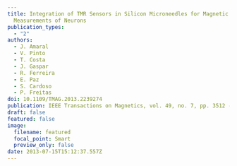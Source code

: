 ```yaml
---
title: Integration of TMR Sensors in Silicon Microneedles for Magnetic
  Measurements of Neurons
publication_types:
  - "2"
authors:
  - J. Amaral
  - V. Pinto
  - T. Costa
  - J. Gaspar
  - R. Ferreira
  - E. Paz
  - S. Cardoso
  - P. Freitas
doi: 10.1109/TMAG.2013.2239274
publication: IEEE Transactions on Magnetics, vol. 49, no. 7, pp. 3512 - 3515, 2013,
draft: false
featured: false
image:
  filename: featured
  focal_point: Smart
  preview_only: false
date: 2013-07-15T15:12:37.557Z
---
```


